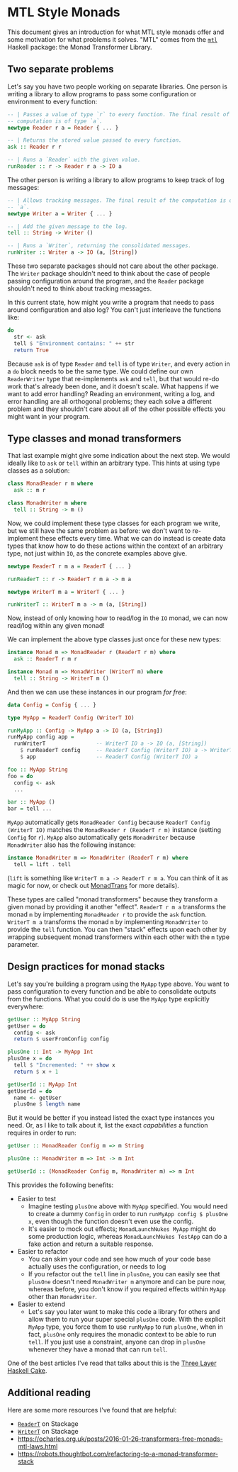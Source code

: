 # MTL Style Monads

This document gives an introduction for what MTL style monads offer and some
motivation for what problems it solves. "MTL" comes from the
[`mtl`](http://hackage.haskell.org/package/mtl) Haskell package: the Monad
Transformer Library.

## Two separate problems

Let's say you have two people working on separate libraries. One person is
writing a library to allow programs to pass some configuration or environment
to every function:

```haskell
-- | Passes a value of type `r` to every function. The final result of the
-- computation is of type `a`.
newtype Reader r a = Reader { ... }

-- | Returns the stored value passed to every function.
ask :: Reader r r

-- | Runs a `Reader` with the given value.
runReader :: r -> Reader r a -> IO a
```

The other person is writing a library to allow programs to keep track of log
messages:

```haskell
-- | Allows tracking messages. The final result of the computation is of type
-- `a`.
newtype Writer a = Writer { ... }

-- | Add the given message to the log.
tell :: String -> Writer ()

-- | Runs a `Writer`, returning the consolidated messages.
runWriter :: Writer a -> IO (a, [String])
```

These two separate packages should not care about the other package. The
`Writer` package shouldn't need to think about the case of people passing
configuration around the program, and the `Reader` package shouldn't need to
think about tracking messages.

In this current state, how might you write a program that needs to pass around
configuration and also log? You can't just interleave the functions like:

```haskell
do
  str <- ask
  tell $ "Environment contains: " ++ str
  return True
```

Because `ask` is of type `Reader` and `tell` is of type `Writer`, and every
action in a `do` block needs to be the same type. We could define our own
`ReaderWriter` type that re-implements `ask` and `tell`, but that would re-do
work that's already been done, and it doesn't scale. What happens if we want to
add error handling? Reading an environment, writing a log, and error handling
are all orthogonal problems; they each solve a different problem and they
shouldn't care about all of the other possible effects you might want in your
program.

## Type classes and monad transformers

That last example might give some indication about the next step. We would
ideally like to `ask` or `tell` within an arbitrary type. This hints at using
type classes as a solution:

```haskell
class MonadReader r m where
  ask :: m r

class MonadWriter m where
  tell :: String -> m ()
```

Now, we could implement these type classes for each program we write, but we
still have the same problem as before: we don't want to re-implement these
effects every time. What we can do instead is create data types that know how
to do these actions within the context of an arbitrary type, not just within
`IO`, as the concrete examples above give.

```haskell
newtype ReaderT r m a = ReaderT { ... }

runReaderT :: r -> ReaderT r m a -> m a

newtype WriterT m a = WriterT { ... }

runWriterT :: WriterT m a -> m (a, [String])
```

Now, instead of only knowing how to read/log in the `IO` monad, we can now
read/log within any given monad!

We can implement the above type classes just once for these new types:

```haskell
instance Monad m => MonadReader r (ReaderT r m) where
  ask :: ReaderT r m r

instance Monad m => MonadWriter (WriterT m) where
  tell :: String -> WriterT m ()
```

And then we can use these instances in our program *for free*:

```haskell
data Config = Config { ... }

type MyApp = ReaderT Config (WriterT IO)

runMyApp :: Config -> MyApp a -> IO (a, [String])
runMyApp config app =
  runWriterT                -- WriterT IO a -> IO (a, [String])
    $ runReaderT config     -- ReaderT Config (WriterT IO) a -> WriterT IO a
    $ app                   -- ReaderT Config (WriterT IO) a

foo :: MyApp String
foo = do
  config <- ask
  ...

bar :: MyApp ()
bar = tell ...
```

`MyApp` automatically gets `MonadReader Config` because
`ReaderT Config (WriterT IO)` matches the `MonadReader r (ReaderT r m)`
instance (setting `Config` for `r`). `MyApp` also automatically gets
`MonadWriter` because `MonadWriter` also has the following instance:

```haskell
instance MonadWriter m => MonadWriter (ReaderT r m) where
  tell = lift . tell
```

(`lift` is something like `WriterT m a -> ReaderT r m a`. You can think of it
as magic for now, or check out
[MonadTrans](https://www.stackage.org/haddock/lts-12.14/transformers-0.5.5.0/Control-Monad-Trans-Class.html#t:MonadTrans)
for more details).

These types are called "monad transformers" because they transform a given
monad by providing it another "effect". `ReaderT r m a` transforms the monad
`m` by implementing `MonadReader r` to provide the `ask` function.
`WriterT m a` transforms the monad `m` by implementing `MonadWriter` to provide
the `tell` function. You can then "stack" effects upon each other by wrapping
subsequent monad transformers within each other with the `m` type parameter.

## Design practices for monad stacks

Let's say you're building a program using the `MyApp` type above. You want to
pass configuration to every function and be able to consolidate outputs from
the functions. What you could do is use the `MyApp` type explicitly everywhere:

```haskell
getUser :: MyApp String
getUser = do
  config <- ask
  return $ userFromConfig config

plusOne :: Int -> MyApp Int
plusOne x = do
  tell $ "Incremented: " ++ show x
  return $ x + 1

getUserId :: MyApp Int
getUserId = do
  name <- getUser
  plusOne $ length name
```

But it would be better if you instead listed the exact type instances you need.
Or, as I like to talk about it, list the exact *capabilities* a function
requires in order to run:

```haskell
getUser :: MonadReader Config m => m String

plusOne :: MonadWriter m => Int -> m Int

getUserId :: (MonadReader Config m, MonadWriter m) => m Int
```

This provides the following benefits:

* Easier to test
    * Imagine testing `plusOne` above with `MyApp` specified. You would need to
      create a dummy `Config` in order to run `runMyApp config $ plusOne x`,
      even though the function doesn't even use the config.
    * It's easier to mock out effects; `MonadLaunchNukes MyApp` might do some
      production logic, whereas `MonadLaunchNukes TestApp` can do a fake action
      and return a suitable response.
* Easier to refactor
    * You can skim your code and see how much of your code base actually uses
      the configuration, or needs to log
    * If you refactor out the `tell` line in `plusOne`, you can easily see that
      `plusOne` doesn't need `MonadWriter m` anymore and can be pure now,
      whereas before, you don't know if you required effects within `MyApp`
      other than `MonadWriter`.
* Easier to extend
    * Let's say you later want to make this code a library for others and allow
      them to run your super special `plusOne` code. With the explicit `MyApp`
      type, you force them to use `runMyApp` to run `plusOne`, when in fact,
      `plusOne` only requires the monadic context to be able to run `tell`. If
      you just use a constraint, anyone can drop in `plusOne` whenever they
      have a monad that can run `tell`.

One of the best articles I've read that talks about this is the
[Three Layer Haskell Cake](http://www.parsonsmatt.org/2018/03/22/three_layer_haskell_cake.html).

## Additional reading

Here are some more resources I've found that are helpful:

* [`ReaderT`](https://www.stackage.org/haddock/lts-12.14/mtl-2.2.2/Control-Monad-Reader.html) on Stackage
* [`WriterT`](https://www.stackage.org/haddock/lts-12.14/mtl-2.2.2/Control-Monad-Writer-Strict.html) on Stackage
* https://ocharles.org.uk/posts/2016-01-26-transformers-free-monads-mtl-laws.html
* https://robots.thoughtbot.com/refactoring-to-a-monad-transformer-stack
